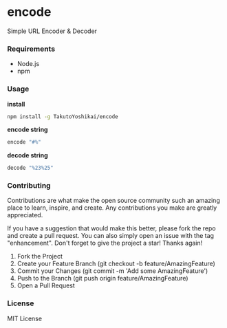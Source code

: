 # encode
Simple URL Encoder & Decoder

### Requirements
* Node.js
* npm

### Usage
**install**
```bash
npm install -g TakutoYoshikai/encode
```


**encode string**
```bash
encode "#%"
```

**decode string**
```bash
decode "%23%25"
```

### Contributing

Contributions are what make the open source community such an amazing place to learn, inspire, and create. Any contributions you make are greatly appreciated.

If you have a suggestion that would make this better, please fork the repo and create a pull request. You can also simply open an issue with the tag "enhancement". Don't forget to give the project a star! Thanks again!

1. Fork the Project
2. Create your Feature Branch (git checkout -b feature/AmazingFeature)
3. Commit your Changes (git commit -m 'Add some AmazingFeature')
4. Push to the Branch (git push origin feature/AmazingFeature)
5. Open a Pull Request

### License
MIT License
